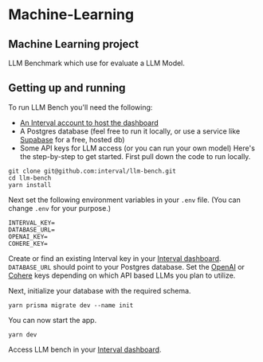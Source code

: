 # Machine-Learning
## Machine Learning project

LLM Benchmark which use for evaluate a LLM Model.

## Getting up and running
To run LLM Bench you'll need the following:

- [An Interval account to host the dashboard](https://interval.com/)
- A Postgres database (feel free to run it locally, or use a service like [Supabase](https://supabase.com/) for a free, hosted db)
- Some API keys for LLM access (or you can run your own model)
Here's the step-by-step to get started. First pull down the code to run locally.

```
git clone git@github.com:interval/llm-bench.git
cd llm-bench
yarn install
```
Next set the following environment variables in your `.env` file. (You can change `.env` for your purpose.)

```
INTERVAL_KEY=
DATABASE_URL=
OPENAI_KEY=
COHERE_KEY=
```

Create or find an existing Interval key in your [Interval dashboard](https://interval.com/dashboard). `DATABASE_URL` should point to your Postgres database. Set the [OpenAI](https://platform.openai.com/api-keys) or [Cohere](https://dashboard.cohere.com/api-keys) keys depending on which API based LLMs you plan to utilize.

Next, initialize your database with the required schema.

```
yarn prisma migrate dev --name init
```
You can now start the app.

```
yarn dev
```
Access LLM bench in your [Interval dashboard](https://interval.com/dashboard).
